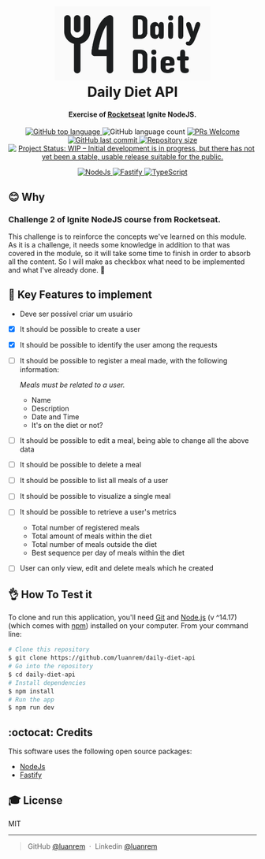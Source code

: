 <h1 align="center">
  <br>
  <img src=".github/Logo.png" alt="Logo Daily Diet" height="150"></img>
  <br>
  Daily Diet API
  <br>
</h1>

<h4 align="center">Exercise of <a href="https://www.rocketseat.com.br" target="_blank">Rocketseat</a> Ignite NodeJS.</h4>

<p align="center">
  <a href="https://moneycounter.luanmartins.com">
    <img alt="GitHub top language" src="https://img.shields.io/github/languages/top/luanrem/daily-diet-api">
  </a>
  <img alt="GitHub language count" src="https://img.shields.io/github/languages/count/luanrem/daily-diet-api">

  <a href="https://moneycounter.luanmartins.com">
    <img src="https://img.shields.io/badge/contribuition-welcome-brightgreen.svg" alt="PRs Welcome">
  </a>
  <a href="https://moneycounter.luanmartins.com">
      <img alt="GitHub last commit" src="https://img.shields.io/github/last-commit/luanrem/daily-diet-api">
  </a>
  <a href="https://moneycounter.luanmartins.com">
      <img alt="Repository size" src="https://img.shields.io/github/repo-size/luanrem/daily-diet-api">
  </a>
  <a href="https://moneycounter.luanmartins.com">
    <img src="https://img.shields.io/github/license/x0n4d0/ecoleta" alt="Project Status: WIP – Initial development is in progress, but there has not yet been a stable, usable release suitable for the public." />
  </a>  
</p>

<p align="center">
  <a href="https://nodejs.org/en" target="_blank"> 
  <img src="https://user-images.githubusercontent.com/25181517/183568594-85e280a7-0d7e-4d1a-9028-c8c2209e073c.png" alt="NodeJs" width="40" height="40"/> 
  <a href="https://www.fastify.io" target="_blank"> 
  <img src="https://user-images.githubusercontent.com/46967826/235814699-7bf7e5ce-19d1-469b-9efe-fe89412349d8.png" alt="Fastify" width="40" height="40"/> 
  <a href="https://www.typescriptlang.org" target="_blank"> 
  <img src="https://user-images.githubusercontent.com/25181517/183890598-19a0ac2d-e88a-4005-a8df-1ee36782fde1.png" alt="TypeScript" width="40" height="40"/> 
</a> 
</p>

## :blush: Why

### Challenge 2 of Ignite NodeJS course from Rocketseat.

This challenge is to reinforce the concepts we've learned on this module.
As it is a challenge, it needs some knowledge in addition to that was covered in the module, so it will take some time to finish in order to absorb all the content.
So I will make as checkbox what need to be implemented and what I've already done. 💜

## :paw_prints: Key Features to implement

- Deve ser possível criar um usuário

- [x] It should be possible to create a user
- [x] It should be possible to identify the user among the requests
- [ ] It should be possible to register a meal made, with the following information:
    
    *Meals must be related to a user.*
    
    - Name
    - Description
    - Date and Time
    - It's on the diet or not?

- [ ] It should be possible to edit a meal, being able to change all the above data
- [ ] It should be possible to delete a meal
- [ ] It should be possible to list all meals of a user
- [ ] It should be possible to visualize a single meal
- [ ] It should be possible to retrieve a user's metrics
    - Total number of registered meals
    - Total amount of meals within the diet
    - Total number of meals outside the diet
    - Best sequence per day of meals within the diet

- [ ] User can only view, edit and delete meals which he created


## :ok_hand: How To Test it

To clone and run this application, you'll need [Git](https://git-scm.com) and [Node.js](https://nodejs.org/en/download/) (v \^14.17) (which comes with [npm](http://npmjs.com)) installed on your computer. From your command line:

```bash
# Clone this repository
$ git clone https://github.com/luanrem/daily-diet-api
# Go into the repository
$ cd daily-diet-api
# Install dependencies
$ npm install
# Run the app
$ npm run dev
```
## :octocat: Credits

This software uses the following open source packages:

- [NodeJs](https://nodejs.org/en)
- [Fastify](https://www.fastify.io)

## :mortar_board: License

MIT

---

> GitHub [@luanrem](https://github.com/luanrem) &nbsp;&middot;&nbsp;
> Linkedin [@luanrem](https://www.linkedin.com/in/luanrem)